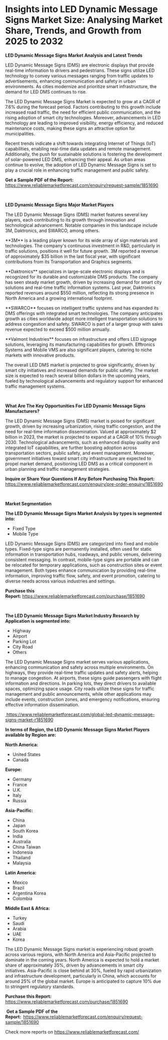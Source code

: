 <p><h1>Insights into LED Dynamic Message Signs Market Size: Analysing Market Share, Trends, and Growth from 2025 to 2032</h1></p><p><strong>LED Dynamic Message Signs Market Analysis and Latest Trends</strong></p>
<p><p>LED Dynamic Message Signs (DMS) are electronic displays that provide real-time information to drivers and pedestrians. These signs utilize LED technology to convey various messages ranging from traffic updates to advertisements, enhancing communication and safety in urban environments. As cities modernize and prioritize smart infrastructure, the demand for LED DMS continues to rise.</p><p>The LED Dynamic Message Signs Market is expected to grow at a CAGR of 7.6% during the forecast period. Factors contributing to this growth include increased road traffic, the need for efficient public communication, and the rising adoption of smart city technologies. Moreover, advancements in LED technology are leading to improved visibility, energy efficiency, and reduced maintenance costs, making these signs an attractive option for municipalities. </p><p>Recent trends indicate a shift towards integrating Internet of Things (IoT) capabilities, enabling real-time data updates and remote management. Additionally, the push for sustainable solutions is fostering the development of solar-powered LED DMS, enhancing their appeal. As urban areas continue to evolve, the adoption of LED Dynamic Message Signs is set to play a crucial role in enhancing traffic management and public safety.</p></p>
<p><strong>Get a Sample PDF of the Report:&nbsp;</strong> <a href="https://www.reliablemarketforecast.com/enquiry/request-sample/1851690?utm_campaign=2015&utm_medium=2&utm_source=Github&utm_content=ia&utm_term=07012025&utm_id=led-dynamic-message-signs">https://www.reliablemarketforecast.com/enquiry/request-sample/1851690</a></p>
<p>&nbsp;</p>
<p><strong>LED Dynamic Message Signs Major Market Players</strong></p>
<p><p>The LED Dynamic Message Signs (DMS) market features several key players, each contributing to its growth through innovation and technological advancement. Notable companies in this landscape include 3M, Daktronics, and SWARCO, among others.</p><p>**3M** is a leading player known for its wide array of sign materials and technologies. The company's continuous investment in R&D, particularly in traffic solutions, positions it well for future growth. 3M reported a revenue of approximately $35 billion in the last fiscal year, with significant contributions from its Transportation and Graphics segments.</p><p>**Daktronics** specializes in large-scale electronic displays and is recognized for its durable and customizable DMS products. The company has seen steady market growth, driven by increasing demand for smart city solutions and real-time traffic information systems. Last year, Daktronics reported revenues around $550 million, reflecting its strong presence in North America and a growing international footprint.</p><p>**SWARCO** focuses on intelligent traffic systems and has expanded its DMS offerings with integrated smart technologies. The company anticipates growth as cities worldwide adopt more intelligent transportation solutions to address congestion and safety. SWARCO is part of a larger group with sales revenue expected to exceed $500 million annually.</p><p>**Valmont Industries** focuses on infrastructure and offers LED signage solutions, leveraging its manufacturing capabilities for growth. Efftronics Systems and Mobile VMS are also significant players, catering to niche markets with innovative products. </p><p>The overall LED DMS market is projected to grow significantly, driven by smart city initiatives and increased demands for public safety. The market size is expected to reach several billion dollars in the upcoming years, fueled by technological advancements and regulatory support for enhanced traffic management systems.</p></p>
<p>&nbsp;</p>
<p><strong>What Are The Key Opportunities For LED Dynamic Message Signs Manufacturers?</strong></p>
<p><p>The LED Dynamic Message Signs (DMS) market is poised for significant growth, driven by increasing urbanization, rising traffic congestion, and the need for real-time information dissemination. Valued at approximately $2 billion in 2023, the market is projected to expand at a CAGR of 10% through 2030. Technological advancements, such as enhanced display quality and integrated IoT capabilities, are further boosting adoption across transportation sectors, public safety, and event management. Moreover, government initiatives toward smart city infrastructure are expected to propel market demand, positioning LED DMS as a critical component in urban planning and traffic management strategies.</p></p>
<p><strong>Inquire or Share Your Questions If Any Before Purchasing This Report:</strong> <a href="https://www.reliablemarketforecast.com/enquiry/pre-order-enquiry/1851690?utm_campaign=2015&utm_medium=2&utm_source=Github&utm_content=ia&utm_term=07012025&utm_id=led-dynamic-message-signs">https://www.reliablemarketforecast.com/enquiry/pre-order-enquiry/1851690</a></p>
<p>&nbsp;</p>
<p><strong>Market Segmentation</strong></p>
<p><strong>The LED Dynamic Message Signs Market Analysis by types is segmented into:</strong></p>
<p><ul><li>Fixed Type</li><li>Mobile Type</li></ul></p>
<p><p>LED Dynamic Message Signs (DMS) are categorized into fixed and mobile types. Fixed-type signs are permanently installed, often used for static information in transportation hubs, roadways, and public venues, delivering consistent messaging. In contrast, mobile-type signs are portable and can be relocated for temporary applications, such as construction sites or event management. Both types enhance communication by providing real-time information, improving traffic flow, safety, and event promotion, catering to diverse needs across various industries and settings.</p></p>
<p><strong>Purchase this Report:&nbsp;</strong><a href="https://www.reliablemarketforecast.com/purchase/1851690?utm_campaign=2015&utm_medium=2&utm_source=Github&utm_content=ia&utm_term=07012025&utm_id=led-dynamic-message-signs">https://www.reliablemarketforecast.com/purchase/1851690</a></p>
<p>&nbsp;</p>
<p><strong>The LED Dynamic Message Signs Market Industry Research by Application is segmented into:</strong></p>
<p><ul><li>Highway</li><li>Airport</li><li>Parking Lot</li><li>City Road</li><li>Others</li></ul></p>
<p><p>The LED Dynamic Message Signs market serves various applications, enhancing communication and safety across multiple environments. On highways, they provide real-time traffic updates and safety alerts, helping to manage congestion. At airports, these signs guide passengers with flight information and directions. In parking lots, they direct drivers to available spaces, optimizing space usage. City roads utilize these signs for traffic management and public announcements, while other applications may include events, construction zones, and emergency notifications, ensuring effective information dissemination.</p></p>
<p><a href="https://www.reliablemarketforecast.com/global-led-dynamic-message-signs-market-r1851690?utm_campaign=2015&utm_medium=2&utm_source=Github&utm_content=ia&utm_term=07012025&utm_id=led-dynamic-message-signs">&nbsp;https://www.reliablemarketforecast.com/global-led-dynamic-message-signs-market-r1851690</a></p>
<p><strong>In terms of Region, the LED Dynamic Message Signs Market Players available by Region are:</strong></p>
<p>
    <p> <strong> North America: </strong>
        <ul>
            <li>United States</li>
            <li>Canada</li>
        </ul>
        </p> 
    <p> <strong> Europe: </strong>
        <ul>
            <li>Germany</li>
            <li>France</li>
            <li>U.K.</li>
            <li>Italy</li>
            <li>Russia</li>
        </ul>
        </p> 
    <p> <strong> Asia-Pacific: </strong>
        <ul>
            <li>China</li>
            <li>Japan</li>
            <li>South Korea</li>
            <li>India</li>
            <li>Australia</li>
            <li>China Taiwan</li>
            <li>Indonesia</li>
            <li>Thailand</li>
            <li>Malaysia</li>
        </ul>
        </p> 
    <p> <strong> Latin America: </strong>
        <ul>
            <li>Mexico</li>
            <li>Brazil</li>
            <li>Argentina Korea</li>
            <li>Colombia</li>
        </ul>
        </p> 
    <p> <strong> Middle East & Africa: </strong>
        <ul>
            <li>Turkey</li>
            <li>Saudi</li>
            <li>Arabia</li>
            <li>UAE</li>
            <li>Korea</li>
        </ul>
    </p>
    </p>
<p><p>The LED Dynamic Message Signs market is experiencing robust growth across various regions, with North America and Asia-Pacific projected to dominate in the coming years. North America is expected to hold a market share of approximately 35%, driven by advancements in smart city initiatives. Asia-Pacific is close behind at 30%, fueled by rapid urbanization and infrastructure development, particularly in China, which accounts for around 25% of the global market. Europe is anticipated to capture 10% due to stringent regulatory standards.</p></p>
<p><strong>Purchase this Report: </strong><a href="https://www.reliablemarketforecast.com/purchase/1851690?utm_campaign=2015&utm_medium=2&utm_source=Github&utm_content=ia&utm_term=07012025&utm_id=led-dynamic-message-signs">https://www.reliablemarketforecast.com/purchase/1851690</a></p>
<p>&nbsp;<strong>Get a Sample PDF of the Report:&nbsp;&nbsp;</strong><a href="https://www.reliablemarketforecast.com/enquiry/request-sample/1851690?utm_campaign=2015&utm_medium=2&utm_source=Github&utm_content=ia&utm_term=07012025&utm_id=led-dynamic-message-signs">https://www.reliablemarketforecast.com/enquiry/request-sample/1851690</a></p>
<p><strong></strong></p>
<p>Check more reports on <a href="https://www.reliablemarketforecast.com/?utm_campaign=2015&utm_medium=2&utm_source=Github&utm_content=ia&utm_term=07012025&utm_id=led-dynamic-message-signs">https://www.reliablemarketforecast.com/</a></p>